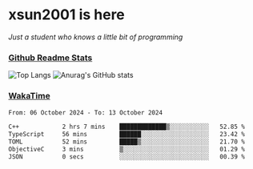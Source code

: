 # xsun2001 is here

*Just a student who knows a little bit of programming*

### [Github Readme Stats](https://github.com/anuraghazra/github-readme-stats)

![Top Langs](https://github-readme-stats.vercel.app/api/top-langs/?username=xsun2001&layout=compact&theme=radical) ![Anurag's GitHub stats](https://github-readme-stats.vercel.app/api?username=xsun2001&show_icons=true&theme=radical)

### [WakaTime](https://wakatime.com)

<!--START_SECTION:waka-->

```txt
From: 06 October 2024 - To: 13 October 2024

C++            2 hrs 7 mins    █████████████▒░░░░░░░░░░░   52.85 %
TypeScript     56 mins         ██████░░░░░░░░░░░░░░░░░░░   23.42 %
TOML           52 mins         █████▒░░░░░░░░░░░░░░░░░░░   21.70 %
ObjectiveC     3 mins          ▒░░░░░░░░░░░░░░░░░░░░░░░░   01.29 %
JSON           0 secs          ░░░░░░░░░░░░░░░░░░░░░░░░░   00.39 %
```

<!--END_SECTION:waka-->
